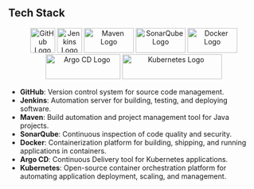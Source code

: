 ## Tech Stack

<p align="center">
  <img src="https://github.githubassets.com/images/modules/logos_page/GitHub-Mark.png" alt="GitHub Logo" width="50" height="50">
  <img src="https://www.jenkins.io/images/logos/jenkins/jenkins.svg" alt="Jenkins Logo" width="50" height="50">
  <img src="https://maven.apache.org/images/maven-logo-black-on-white.png" alt="Maven Logo" width="100" height="50">
  <img src="https://cdn.worldvectorlogo.com/logos/sonarqube.svg" alt="SonarQube Logo" width="100" height="50">
  <img src="https://1000logos.net/wp-content/uploads/2021/11/Docker-Logo-2013.png" alt="Docker Logo" width="100" height="50">
  <img src="https://www.opsmx.com/wp-content/uploads/2022/07/Argo-1-e1630327305635-1.png" alt="Argo CD Logo" width="150" height="50">
  <img src="https://kubernetes.io/images/kubernetes-horizontal-color.png" alt="Kubernetes Logo" width="200" height="50">
</p>

- **GitHub**: Version control system for source code management.
- **Jenkins**: Automation server for building, testing, and deploying software.
- **Maven**: Build automation and project management tool for Java projects.
- **SonarQube**: Continuous inspection of code quality and security.
- **Docker**: Containerization platform for building, shipping, and running applications in containers.
- **Argo CD**: Continuous Delivery tool for Kubernetes applications.
- **Kubernetes**: Open-source container orchestration platform for automating application deployment, scaling, and management.
